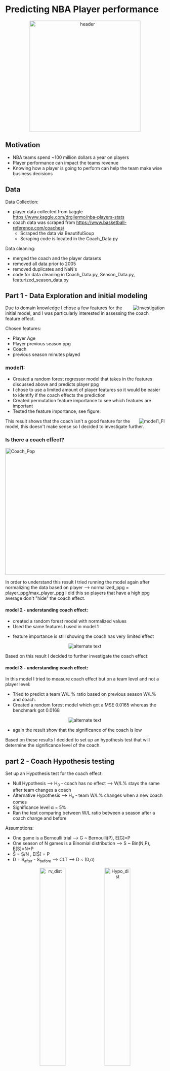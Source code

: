# Predicting NBA Player performance
<p align="center">
    <img src="Images/Header.jpg" alt="header" height="350" width="350">
 </p>

## Motivation

- NBA teams spend ~100 million dollars a year on players
- Player performance can impact the teams revenue
- Knowing how a player is going to perform can help the team make wise business decisions

## Data

Data Collection:
- player data collected from kaggle https://www.kaggle.com/drgilermo/nba-players-stats
- coach data was scraped from https://www.basketball-reference.com/coaches/
    - Scraped the data via BeautifulSoup
    - Scraping code is located in the Coach_Data.py

Data cleaning:
- merged the coach and the player datasets
- removed all data prior to 2005
- removed duplicates and NaN's
- code for data cleaning in Coach_Data.py, Season_Data.py, featurized_season_data.py

## Part 1 - Data Exploration and initial modeling

<p> <img src="Images/Investigation.jpg" alt="Investigation" align="right"> </p>

Due to domain knowledge I chose a few features for the initial model, and I was particularly interested in assessing the coach feature effect.

Chosen features:
 - Player Age
 - Player previous season ppg
 - Coach
 - previous season minutes played

 ### model1:
 - Created a random forest regressor model that takes in the features discussed above and predicts player ppg
 - I chose to use a limited amount of player features so it would be easier to identify if the coach effects the prediction
 - Created permutation feature importance to see which features are important
 - Tested the feature importance, see figure:
<p> <img src="plots/model1_FI.png" alt="model1_FI" align="right"> </p>

This result shows that the coach isn't a good feature for the model, this doesn't make sense so I decided to investigate further.
### Is there a coach effect?
<p> <img src="Images/Coach_Pop.jpg" alt="Coach_Pop" align="center" height="400" width="550"> </p>


In order to understand this result I tried running the model again after normalizing the data based on player -->
normalized_ppg = player_ppg/max_player_ppg
I did this so players that have a high ppg average don't "hide" the coach effect.

#### model 2 - understanding coach effect:
- created a random forest model with normalized values
- Used the same features I used in model 1
<!-- - for this model the MSE is 0.044 whereas the benchmark is 0.081 -->
- feature importance is still showing the coach has very limited effect
<p align="center">
    <img src="plots/model2_FI.png" alt="alternate text">
 </p>
 Based on this result I decided to further investigate the coach effect:

#### model 3 - understanding coach effect:
 In this model I tried to measure coach effect but on a team level and not a player level:
 - Tried to predict a team W/L % ratio based on previous season W/L% and coach.
 - Created a random forest model which got a MSE 0.0165 whereas the benchmark got 0.0168
 <p align="center">
     <img src="plots/model3_FI.png" alt="alternate text">
 </p>
 <!-- <p align="center">
      <img src="plots/model3_resids.png" alt="alternate text">
 </p>

 <p align="center">
       <img src="plots/model3_bar.png" alt="alternate text">
 </p> -->

 - again the result show that the significance of the coach is low

 Based on these results I decided to set up an hypothesis test that will determine the significance level of the coach.

## part 2 - Coach Hypothesis testing
Set up an Hypothesis test for the coach effect:

- Null Hypothesis --> H<sub>0</sub> - coach has no effect --> W/L% stays the same after team changes a coach
- Alternative Hypothesis --> H<sub>a</sub> - team W/L% changes when a new coach comes
- Significance level &#x3B1; = 5%
- Ran the test comparing between W/L ratio between a season after a coach change and before

Assumptions:
- One game is a Bernoulli trial --> G ~ Bernoulli(P), E[G]=P
- One season of N games is a Binomial distribution --> S ~ Bin(N,P), E[S]=N*P
- S&#772; = S/N , E[S&#772;] = P
- D = S&#772;<sub>after</sub> - S&#772;<sub>before</sub> --> CLT --> D ~ (0,&#x3C3;)
<p align="center">
    <img src="plots/rv_dist.png" alt="rv_dist" style="width:40%">  <img src="plots/Hypo_dist.png" alt="Hypo_dist" style="width:40%">
</p>

Result of a 2 sided t-test:
- p-value = 0.00051 --> reject the null hypothesis --> cant rule out the effect of the coach -->
  needs further investigation
- According to these results I decided to continue optimizing the model without using the coach a feature

## part 3 - Model optimization:
<p> <img src="Images/Optimization.jpg" alt="model1_FI" height="75" width="75"align="right"> </p>

step 1 - feature engineering:
- Tested different features to include in the model, most of the features didn't contribute
    - Benchmark MSE = 9.82
    - Model MSE = 9.328
- Ran a grid search on my random forest for hyper parameter optimization
    - max depth 3 --> 5
    - n_estimators 100 -->200
    - model MSE = 8.896
- Added two features rolling mean ppg and rolling variance ppg that include previous seasons
    - Model MSE = 8.77
- Added KMeans clustering to differentiate between players with high mean / low mean / high variance / low variance
    - Model MSE = 8.744
    - cluster figure:
    <p align="cener">
        <img src="plots/KMeans_minibatch.png" alt="alternate text">
     </p>

- Tried using a GradientBoost model and a AdaBoost model --> bigger error
- Removed features with low permutation importance:
    - Model MSE = 8.676 --> final model
    - Key features:
        - Previous year ppg
        - Cluster (8 clusters, label0 - label6)
        - Age
        - log mean ppg
        - var ppg

## Part 4 - Results
- The final model MSE error is 8.676 and is based on a cross validation preformed with this function cross_val.py
- Class residuals figure example for year 2017:
<p align="center">
    <img src="plots/Final_model_resids_all.png" alt="alternate text">
 </p>
<p align="center">
    <img src="plots/Final_model_resids.png" alt="alternate text">
 </p>

## Part 5 - Application
The application for this model is to help select/dismiss players at the beginning of the season based on their predicted performance.

Use Case Example:
- Using on the model on the 2015 Boston Celtics
<p align="center">
    <img src="Images/Example.png" alt="Boston example">
 </p>

 - This difference, 100 compared to 107 ppg (points per game) can heavily affect the teams position. This can mean a team making the playoffs vs not making the playoffs. Not making the playoffs can mean a loss of millions to the team revenue.
 - Knowing this information prior to the start of the season can give the team a chance to make better business decisions


## Part 6 - Future Work

Enhance model and model performance:
- Separate players by position
- Apply different weights to each cluster
- Predict other player features such as rebounds, assists et. cetra
Interface:
- Create a user interface
- add current season data

Manual
- add a user manual to the repo
- add code exampel using the class created

## Part 7 - About the author

I'm Eran, data scientist and a product manager. I love technology, and using data to help businesses.

For any questions/comments you can contact me via LinkedIn [Eran-LinkedIn](https://www.linkedin.com/in/eran-shchory-01a717b6)
<a href="www.linkedin.com/in/eran-shchory-01a717b6">Eran-LinkedIn</a>

<a href="www.linkedin.com">here</a>
